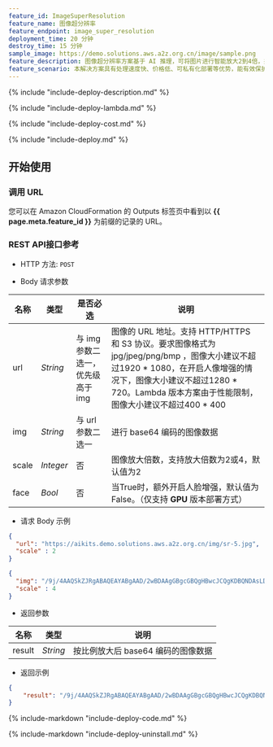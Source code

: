 ```yaml
---
feature_id: ImageSuperResolution
feature_name: 图像超分辨率
feature_endpoint: image_super_resolution
deployment_time: 20 分钟
destroy_time: 15 分钟
sample_image: https://demo.solutions.aws.a2z.org.cn/image/sample.png
feature_description: 图像超分辨率方案基于 AI 推理，可将图片进行智能放大2到4倍，并保持结果图像的清晰度，从而获取清晰度更高、细节丰富的图像，解决原始图片分辨率不足的问题。
feature_scenario: 本解决方案具有处理速度快、价格低、可私有化部署等优势，能有效保护用户隐私数据。可以解决图像放大之后模糊失真的问题，提升细节保持结果图像的清晰度。应用于等多种场景，解决原始图片分辨率不足的问题，大幅提升信息处理效率。
---
```


{%
  include "include-deploy-description.md"
%}

{%
  include "include-deploy-lambda.md"
%}

{%
  include "include-deploy-cost.md"
%}

{%
  include "include-deploy.md"
%}
## 开始使用

### 调用 URL

您可以在 Amazon CloudFormation 的 Outputs 标签页中看到以 **{{ page.meta.feature_id }}** 为前缀的记录的 URL。

### REST API接口参考

- HTTP 方法: `POST`

- Body 请求参数

| **名称**  | **类型**  | **是否必选** |  **说明**  |
|----------|-----------|------------|------------|
|url&nbsp;&nbsp;&nbsp;&nbsp;       |*String*     |与 img 参数二选一，优先级高于 img|图像的 URL 地址。支持 HTTP/HTTPS 和 S3 协议。要求图像格式为 jpg/jpeg/png/bmp ，图像大小建议不超过1920 * 1080，在开启人像增强的情况下，图像大小建议不超过1280 * 720。Lambda 版本方案由于性能限制，图像大小建议不超过400 * 400|
|img       |*String*     |与 url 参数二选一|进行 base64 编码的图像数据|
|scale     |*Integer*    |否|图像放大倍数，支持放大倍数为2或4，默认值为2|
|face      |*Bool*       |否|当True时，额外开启人脸增强，默认值为False。（仅支持 **GPU** 版本部署方式）|

- 请求 Body 示例

``` json
{
  "url": "https://aikits.demo.solutions.aws.a2z.org.cn/img/sr-5.jpg",
  "scale" : 2
}
```

``` json
{
  "img": "/9j/4AAQSkZJRgABAQEAYABgAAD/2wBDAAgGBgcGBQgHBwcJCQgKDBQNDAsLDBkSEw8UHRofHh0aHBwgJC4nICIsIxwcKDcpLDAxNDQ0Hyc5PTgyPC4zNDL/……",
  "scale" : 4
}
```

- 返回参数

| **名称**  | **类型**  |  **说明**  |
|----------|-----------|------------|
|result    |*String*   |按比例放大后 base64 编码的图像数据|

- 返回示例
``` json
{
    "result": "/9j/4AAQSkZJRgABAQEAYABgAAD/2wBDAAgGBgcGBQgHBwcJCQgKDBQNDAsLDBkSEw8UHRofHh0aHBwgJC4nICIsIxwcKDcpLDAxNDQ0Hyc5PTgyPC4zNDL/……"
}
```

{%
  include-markdown "include-deploy-code.md"
%}

{%
  include-markdown "include-deploy-uninstall.md"
%}
